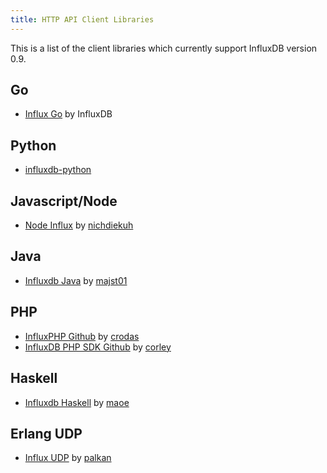 ```yaml
---
title: HTTP API Client Libraries
---
```


This is a list of the client libraries which currently support InfluxDB version 0.9.

## Go
- [Influx Go](https://github.com/influxdb/influxdb/blob/master/client/README.md) by InfluxDB

## Python

- [influxdb-python](https://github.com/influxdb/influxdb-python)

## Javascript/Node
- [Node Influx](https://github.com/node-influx/node-influx) by [nichdiekuh](https://github.com/nichdiekuh)

## Java
- [Influxdb Java](https://github.com/influxdb/influxdb-java) by [majst01](https://github.com/majst01)

## PHP

- [InfluxPHP Github](https://github.com/crodas/InfluxPHP) by [crodas](https://github.com/crodas)
- [InfluxDB PHP SDK Github](https://github.com/corley/influxdb-php-sdk) by [corley](https://github.com/corley)

## Haskell
- [Influxdb Haskell](https://github.com/maoe/influxdb-haskell) by [maoe](https://github.com/maoe)

## Erlang UDP
- [Influx UDP](https://github.com/palkan/influx_udp) by [palkan](https://github.com/palkan)

